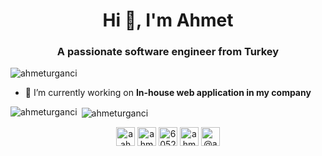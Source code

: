 <h1 align="center">Hi 👋, I'm Ahmet</h1>
<h3 align="center">A passionate software engineer from Turkey</h3>

<p align="left"> <img src="https://komarev.com/ghpvc/?username=ahmeturganci" alt="ahmeturganci" /> </p>

- 🔭 I’m currently working on **In-house web application in my company**


<p><img align="left" src="https://github-readme-stats.vercel.app/api/top-langs/?username=ahmeturganci&layout=compact&hide=html" alt="ahmeturganci" /></p>

<p>&nbsp;<img align="center" src="https://github-readme-stats.vercel.app/api?username=ahmeturganci&show_icons=true" alt="ahmeturganci" /></p>

<p align="center">
<a href="https://twitter.com/aahmeturganci" target="blank"><img align="center" src="https://cdn.jsdelivr.net/npm/simple-icons@3.0.1/icons/twitter.svg" alt="aahmeturganci" height="30" width="30" /></a>
<a href="https://linkedin.com/in/ahmet-urganci" target="blank"><img align="center" src="https://cdn.jsdelivr.net/npm/simple-icons@3.0.1/icons/linkedin.svg" alt="ahmet-urganci" height="30" width="30" /></a>
<a href="https://stackoverflow.com/users/6052427" target="blank"><img align="center" src="https://cdn.jsdelivr.net/npm/simple-icons@3.0.1/icons/stackoverflow.svg" alt="6052427" height="30" width="30" /></a>
<a href="https://dribbble.com/ahmeturganci" target="blank"><img align="center" src="https://cdn.jsdelivr.net/npm/simple-icons@3.0.1/icons/dribbble.svg" alt="ahmeturganci" height="30" width="30" /></a>
<a href="https://medium.com/@ahmeturganci" target="blank"><img align="center" src="https://cdn.jsdelivr.net/npm/simple-icons@3.0.1/icons/medium.svg" alt="@ahmeturganci" height="30" width="30" /></a>
</p>
